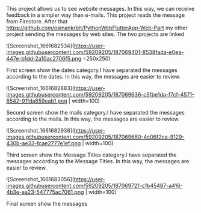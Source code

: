 This project  allows us to see website messages. In this way, we can receive feedback in a simpler way than e-mails. This project reads the message from Firestore. After that https://github.com/osmankrblt/PythonWebFlutterApp-Web-Part my other project sending the messages by web sites. The two projects are linked


![Screenshot_1661682534](https://user-images.githubusercontent.com/59209205/187069401-8538fada-e0ea-447e-b1dd-2a10ac2706f5.png =250x250)

First screen show the dates category.I have separated the messages according to the dates. In this way, the messages are easier to review.

![Screenshot_1661682883](https://user-images.githubusercontent.com/59209205/187069636-c5fbe1da-f7cf-4571-8542-91fda659eab1.png | width=100)

Second screen show the mails category.I have separated the messages according to the mails. In this way, the messages are easier to review.

![Screenshot_1661682938](https://user-images.githubusercontent.com/59209205/187069660-4c06f2ca-9129-430b-ae33-fcae2777e1ef.png | width=100)

Third screen show the Message Titles category.I have separated the messages according to the Message Titles. In this way, the messages are easier to review.

![Screenshot_1661683056](https://user-images.githubusercontent.com/59209205/187069721-c1b45487-a416-4b3e-aa23-547775ac7061.png | width=100)

Final screen show the messages
